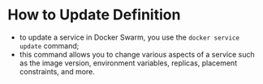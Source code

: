# How to Update Definition

- to update a service in Docker Swarm, you use the `docker service update` command;
- this command allows you to change various aspects of a service such as the image version, environment variables, replicas, placement constraints, and more.
